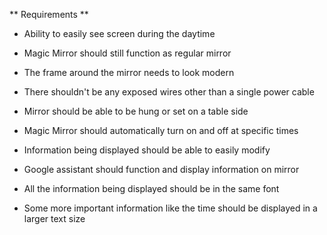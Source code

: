 ** Requirements **

* Ability to easily see screen during the daytime

* Magic Mirror should still function as regular mirror

* The frame around the mirror needs to look modern

* There shouldn't be any exposed wires other than a single power cable

* Mirror should be able to be hung or set on a table side

* Magic Mirror should automatically turn on and off at specific times

* Information being displayed should be able to easily modify

* Google assistant should function and display information on mirror

* All the information being displayed should be in the same font

* Some more important information like the time should be displayed in a larger text size
